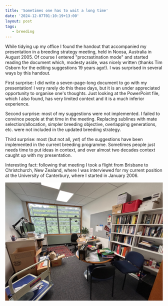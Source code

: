 ```yaml
---
title: 'Sometimes one has to wait a long time'
date: '2024-12-07T01:10:19+13:00'
layout: post
tags:
   - breeding
---
```


While tidying up my office I found the handout that accompanied my presentation in a breeding strategy meeting, held in Noosa, Australia in August 2005. Of course I entered "procrastination mode" and started reading the document which, modesty aside, was nicely written (thanks Tim Osborn for the editing suggestions 19 years ago!). I was surprised in several ways by this handout.

First surprise: I did write a seven-page-long document to go with my presentation! I very rarely do this these days, but it is an under appreciated opportunity to organise one's thoughts. Just looking at the PowerPoint file, which I also found, has very limited context and it is a much inferior experience.

Second surprise: most of my suggestions were not implemented. I failed to convince people at that time in the meeting. Replacing sublines with mate selection/allocation, simpler breeding objective, overlapping generations, etc. were not included in the updated breeding strategy.

Third surprise: most (but not all, *yet*) of the suggestions have been implemented in the current breeding programme. Sometimes people just needs time to put ideas in context, and over almost two decades context caught up with my presentation.

Interesting fact: following that meeting I took a flight from Brisbane to Christchurch, New Zealand, where I was interviewed for my current position at the University of Canterbury, where I started in January 2006.

![Mess while changing to my new office, still in the same building.](/assets/images/office_mess.jpeg)
